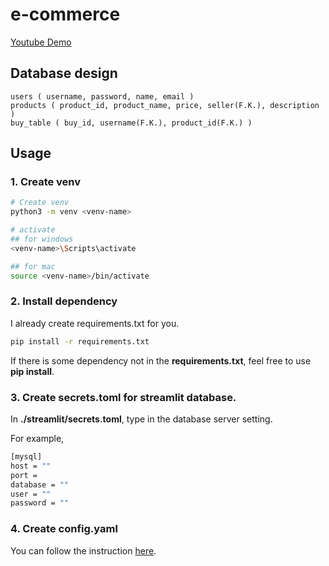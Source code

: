 # e-commerce
[Youtube Demo](https://youtu.be/TKgHaxGVatA)
## Database design
```
users ( username, password, name, email )
products ( product_id, product_name, price, seller(F.K.), description )
buy_table ( buy_id, username(F.K.), product_id(F.K.) )
```

## Usage
### 1. Create venv
```bash
# Create venv
python3 -m venv <venv-name>

# activate
## for windows
<venv-name>\Scripts\activate

## for mac
source <venv-name>/bin/activate
```

### 2. Install dependency

I already create requirements.txt for you.
```bash
pip install -r requirements.txt
```
If there is some dependency not in the <strong>requirements.txt</strong>, feel free to use <strong>pip install</strong>.

### 3. Create secrets.toml for streamlit database.

In <strong>./streamlit/secrets.toml</strong>, type in the database server setting.

For example,
```bash
[mysql]
host = ""
port = 
database = ""
user = ""
password = ""
```
### 4. Create config.yaml
You can follow the instruction [here](https://github.com/mkhorasani/Streamlit-Authenticator).